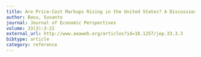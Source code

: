 ```yaml
---
title: Are Price-Cost Markups Rising in the United States? A Discussion of the Evidence
author: Basu, Susanto
journal: Journal of Economic Perspectives
volume: 33(3):3-22
external_url: http://www.aeaweb.org/articles?id=10.1257/jep.33.3.3
bibtype: article
category: reference
---
```

